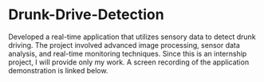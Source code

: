 # Drunk-Drive-Detection
Developed a real-time application that utilizes sensory data to detect drunk driving. The project involved advanced image processing, sensor data analysis, and real-time monitoring techniques. Since this is an internship project, I will provide only my work. A screen recording of the application demonstration is linked below.
